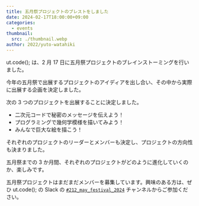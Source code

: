 ```yaml
---
title: 五月祭プロジェクトのブレストをしました
date: 2024-02-17T18:00:00+09:00
categories:
  - events
thumbnail:
  src: ./thumbnail.webp
author: 2022/yuto-watahiki
---
```


ut.code(); は、2 月 17 日に五月祭プロジェクトのブレインストーミングを行いました。

今年の五月祭で出展するプロジェクトのアイディアを出し合い、その中から実際に出展する企画を決定しました。

次の 3 つのプロジェクトを出展することに決定しました。

- 二次元コードで秘密のメッセージを伝えよう！
- プログラミングで幾何学模様を描いてみよう！
- みんなで巨大な絵を描こう！

それぞれのプロジェクトのリーダーとメンバーも決定し、プロジェクトの方向性も決まりました。

五月祭までの 3 か月間、それぞれのプロジェクトがどのように進化していくのか、楽しみです。

五月祭プロジェクトはまだまだメンバーを募集しています。興味のある方は、ぜひ ut.code(); の Slack の [`#212_may_festival_2024`](https://utcode.slack.com/archives/C06FAEDVCF6) チャンネルからご参加ください。
